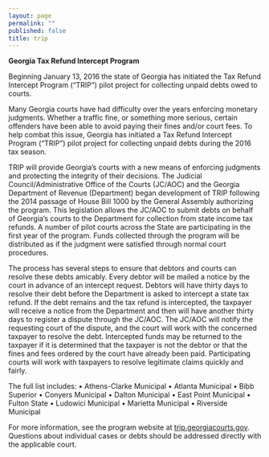 ```yaml
---
layout: page
permalink: ""
published: false
title: trip
---
```



**Georgia Tax Refund Intercept Program**

Beginning January 13, 2016 the state of Georgia has initiated the Tax Refund Intercept Program (“TRIP”) pilot project for collecting unpaid debts owed to courts. 

Many Georgia courts have had difficulty over the years enforcing monetary judgments.  Whether a traffic fine, or something more serious, certain offenders have been able to avoid paying their fines and/or court fees. To help combat this issue, Georgia has initiated a Tax Refund Intercept Program (“TRIP”) pilot project for collecting unpaid debts during the 2016 tax season. 
 
TRIP will provide Georgia’s courts with a new means of enforcing judgments and protecting the integrity of their decisions.  The Judicial Council/Administrative Office of the Courts (JC/AOC) and the Georgia Department of Revenue (Department) began development of TRIP following the 2014 passage of House Bill 1000 by the General Assembly authorizing the program.  This legislation allows the JC/AOC to submit debts on behalf of Georgia’s courts to the Department for collection from state income tax refunds.  A number of pilot courts across the State are participating in the first year of the program.  Funds collected through the program will be distributed as if the judgment were satisfied through normal court procedures.
 
The process has several steps to ensure that debtors and courts can resolve these debts amicably.  Every debtor will be mailed a notice by the court in advance of an intercept request.  Debtors will have thirty days to resolve their debt before the Department is asked to intercept a state tax refund.  If the debt remains and the tax refund is intercepted, the taxpayer will receive a notice from the Department and then will have another thirty days to register a dispute through the JC/AOC.  The JC/AOC will notify the requesting court of the dispute, and the court will work with the concerned taxpayer to resolve the debt.  Intercepted funds may be returned to the taxpayer if it is determined that the taxpayer is not the debtor or that the fines and fees ordered by the court have already been paid.  Participating courts will work with taxpayers to resolve legitimate claims quickly and fairly.

The full list includes:
•	Athens-Clarke Municipal
•	Atlanta Municipal
•	Bibb Superior
•	Conyers Municipal
•	Dalton Municipal 
•	East Point Municipal
•	Fulton State
•	Ludowici Municipal
•	Marietta Municipal
•	Riverside Municipal

For more information, see the program website at [trip.georgiacourts.gov](trip.georgiacourts.gov).  Questions about individual cases or debts should be addressed directly with the applicable court.
